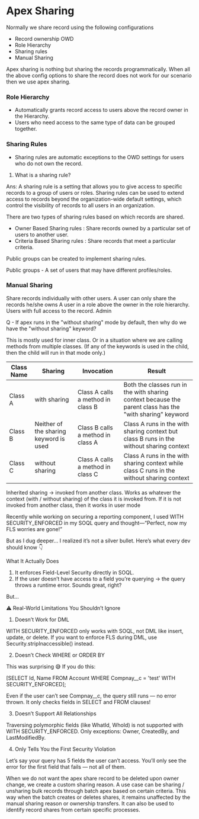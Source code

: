 <h1>Apex Sharing</h1>

Normally we share record using the following configurations
* Record ownership OWD
* Role Hierarchy
* Sharing rules
* Manual Sharing

Apex sharing is nothing but sharing the records programmatically. When all the above config options to share the record does not work for our scenario then we use apex sharing.

<h3>Role Hierarchy</h3>

* Automatically grants record access to users above the record owner in the Hierarchy.
* Users who need access to the same type of data can be grouped together.

<h3>Sharing Rules</h3>

* Sharing rules are automatic exceptions to the OWD settings for users who do not own the record. 

1. What is a sharing rule?

Ans: A sharing rule is a setting that allows you to give access to specific records to a group
of users or roles. Sharing rules can be used to extend access to records beyond the
organization-wide default settings, which control the visibility of records to all users in an
organization.

There are two types of sharing rules based on which records are shared.
- Owner Based Sharing rules : Share records owned by a particular set of users to another user.
- Criteria Based Sharing rules : Share records that meet a particular criteria. 

Public groups can be created to implement sharing rules.

Public groups - A set of users that may have different profiles/roles.  

<h3>Manual Sharing</h3>

Share records individually with other users.
A user can only share the records 
he/she owns
A user in a role above the owner in the role hierarchy.
Users with full access to the record.
Admin


Q - If apex runs in the "without sharing" mode by default, then why do we have the "without sharing" keyword?

This is mostly used for inner class. Or in a situation where we are calling methods from multiple classes. (If any of the keywords is used in the child, then the child will run in that mode only.)

<table class="border">
<thead>
<tr>
<th>Class Name</th>
<th>Sharing</th>
<th>Invocation</th>
<th>Result</th>
</tr>
</thead>
<tbody>
<tr>
<td>Class A</td>
<td>with sharing</td>
<td>Class A calls a method in class B</td>
<td>Both the classes run in the with sharing context because the parent class has the "with sharing" keyword</td>
</tr>
<tr>
<td>Class B</td>
<td>Neither of the sharing keyword is used</td>
<td>Class B calls a method in class A</td>
<td>Class A runs in the with sharing context but class B runs in the without sharing context</td>
</tr>
<tr>
<td>Class C</td>
<td>without sharing</td>
<td>Class A calls a method in class C</td>
<td>Class A runs in the with sharing context while class C runs in the without sharing context</td>
</tr>
</tbody>
</table>


Inherited sharing → invoked from another class. Works as whatever the context (with / without sharing) of the class it is invoked from. If it is not invoked from another class, then it works in user mode


Recently while working on securing a reporting component, I used WITH SECURITY_ENFORCED in my SOQL query and thought—“Perfect, now my FLS worries are gone!”

But as I dug deeper… I realized it’s not a silver bullet. Here’s what every dev should know 👇

What It Actually Does

1. It enforces Field-Level Security directly in SOQL.
2. If the user doesn’t have access to a field you’re querying → the query throws a runtime error.
Sounds great, right?

But…

⚠️ Real-World Limitations You Shouldn’t Ignore

1. Doesn’t Work for DML

WITH SECURITY_ENFORCED only works with SOQL, not DML like insert, update, or delete.
If you want to enforce FLS during DML, use Security.stripInaccessible() instead.


2. Doesn’t Check WHERE or ORDER BY

This was surprising 😅
If you do this:

[SELECT Id, Name FROM Account
 WHERE Compnay__c = 'test'
 WITH SECURITY_ENFORCED];

Even if the user can’t see Compnay__c, the query still runs — no error thrown.
It only checks fields in SELECT and FROM clauses!


3. Doesn’t Support All Relationships

Traversing polymorphic fields (like WhatId, WhoId) is not supported with WITH SECURITY_ENFORCED.
Only exceptions: Owner, CreatedBy, and LastModifiedBy.


4. Only Tells You the First Security Violation

Let’s say your query has 5 fields the user can’t access.
You’ll only see the error for the first field that fails — not all of them.

When we do not want the apex share record to be deleted upon owner change, we create a custom sharing reason. A use case can be sharing / unsharing bulk records through batch apex based on certain criteria. This way when the batch creates or deletes shares, it remains unaffected by the manual sharing reason or ownership transfers. It can also be used to identify record shares from certain specific processes.